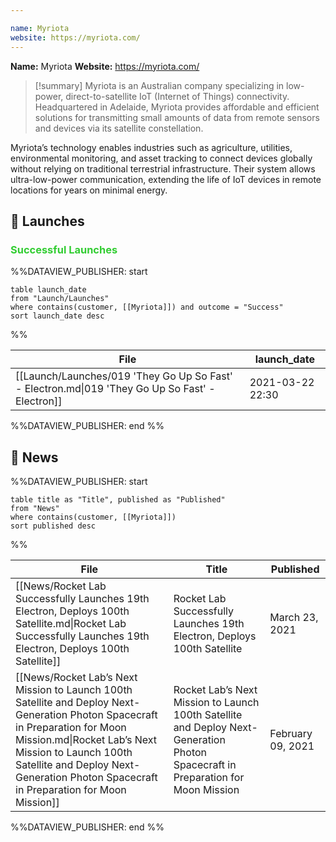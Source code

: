 ```yaml
---

name: Myriota
website: https://myriota.com/
---
```


**Name:** Myriota
**Website:** https://myriota.com/

>[!summary]
Myriota is an Australian company specializing in low-power, direct-to-satellite IoT (Internet of Things) connectivity. Headquartered in Adelaide, Myriota provides affordable and efficient solutions for transmitting small amounts of data from remote sensors and devices via its satellite constellation.
>
Myriota’s technology enables industries such as agriculture, utilities, environmental monitoring, and asset tracking to connect devices globally without relying on traditional terrestrial infrastructure. Their system allows ultra-low-power communication, extending the life of IoT devices in remote locations for years on minimal energy.


## 🚀 Launches

### <span style="color:limegreen">Successful Launches</span>

%%DATAVIEW_PUBLISHER: start
```
table launch_date
from "Launch/Launches"
where contains(customer, [[Myriota]]) and outcome = "Success"
sort launch_date desc
```
%%

| File                                                                                            | launch_date      |
| ----------------------------------------------------------------------------------------------- | ---------------- |
| [[Launch/Launches/019 'They Go Up So Fast' - Electron.md\|019 'They Go Up So Fast' - Electron]] | 2021-03-22 22:30 |

%%DATAVIEW_PUBLISHER: end %%

## 📰 News
%%DATAVIEW_PUBLISHER: start
```
table title as "Title", published as "Published"
from "News"
where contains(customer, [[Myriota]])
sort published desc
```
%%

| File                                                                                                                                                                                                                                                                           | Title                                                                                                                             | Published         |
| ------------------------------------------------------------------------------------------------------------------------------------------------------------------------------------------------------------------------------------------------------------------------------ | --------------------------------------------------------------------------------------------------------------------------------- | ----------------- |
| [[News/Rocket Lab Successfully Launches 19th Electron, Deploys 100th Satellite.md\|Rocket Lab Successfully Launches 19th Electron, Deploys 100th Satellite]]                                                                                                                   | Rocket Lab Successfully Launches 19th Electron, Deploys 100th Satellite                                                           | March 23, 2021    |
| [[News/Rocket Lab’s Next Mission to Launch 100th Satellite and Deploy Next-Generation Photon Spacecraft in Preparation for Moon Mission.md\|Rocket Lab’s Next Mission to Launch 100th Satellite and Deploy Next-Generation Photon Spacecraft in Preparation for Moon Mission]] | Rocket Lab’s Next Mission to Launch 100th Satellite and Deploy Next-Generation Photon Spacecraft in Preparation for Moon Mission  | February 09, 2021 |

%%DATAVIEW_PUBLISHER: end %%